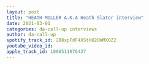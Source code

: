 ```yaml
---
layout: post
title: "HEATH MILLER A.K.A Heath Slater interview"
date: 2021-03-01
categories: da-call-up interviews
author: da-call-up
spotify_track_id: 2B8xpFdF4XStHU2OWMXOZ2
youtube_video_id: 
apple_track_id: 1000511076437
---
```

